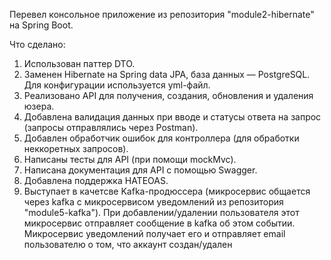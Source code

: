 Перевел консольное приложение из репозитория "module2-hibernate" на Spring Boot.

Что сделано:
1) Использован паттер DTO.
2) Заменен Hibernate на Spring data JPA, база данных — PostgreSQL. Для конфигурации используется yml-файл.
3) Реализовано API для получения, создания, обновления и удаления юзера.
4) Добавлена валидация данных при вводе и статусы ответа на запрос (запросы отправлялись через Postman).
5) Добавлен обработчик ошибок для контроллера (для обработки неккоретных запросов). 
6) Написаны тесты для API (при помощи mockMvc).
7) Написана документация для API с помощью Swagger.
8) Добавлена поддержка HATEOAS.
9) Выступает в качетсве Kafka-продюссера (микросервис общается через kafka с микросервисом уведомлений из репозитория "module5-kafka").
При добавлении/удалении пользователя этот микросервис отправляет сообщение в kafka об этом событии. Микросервис уведомлений получает его
и отправляет email пользователю о том, что аккаунт создан/удален 
